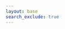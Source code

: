 ```yaml
---
layout: base
search_exclude: true
---
```

<script>
window.onload = function() {
    // similar behavior as clicking on a link
    window.location.href = "/lmc-front2/lmc-login";
}
//
</script>